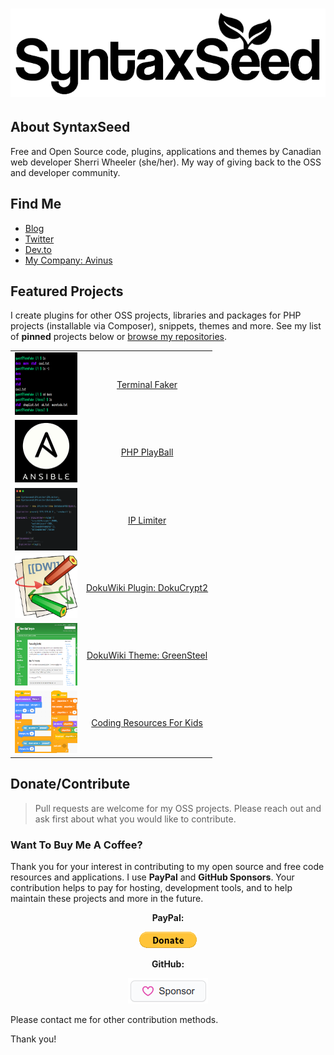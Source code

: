 # ![SyntaxSeed](assets/logo-syntaxseed.png "SyntaxSeed")

## About SyntaxSeed

Free and Open Source code, plugins, applications and themes by Canadian web developer Sherri Wheeler (she/her). My way of giving back to the OSS and developer community.

## Find Me

* [Blog](https://blog.syntaxseed.com)
* [Twitter](https://twitter.com/SyntaxSeed)
* [Dev.to](https://dev.to/syntaxseed)
* [My Company: Avinus](https://www.avinus.com/)

## Featured Projects

I create plugins for other OSS projects, libraries and packages for PHP projects (installable via Composer), snippets, themes and more. See my list of **pinned** projects below or [browse my repositories](https://github.com/syntaxseed?tab=repositories).


|               |               |
| ------------- |:-------------:|
| [<img src="assets/projects/terminalfaker.png" style="width:100px;height:100px;" />](https://github.com/syntaxseed/terminalfaker) | [Terminal Faker](https://github.com/syntaxseed/terminalfaker) |
| [<img src="assets/projects/playball.png" style="width:100px;height:100px;" />](https://github.com/syntaxseed/playball) | [PHP PlayBall](https://github.com/syntaxseed/playball) |
| [<img src="assets/projects/iplimiter.png" style="width:100px;height:100px;" />](https://github.com/syntaxseed/iplimiter) | [IP Limiter](https://github.com/syntaxseed/iplimiter) |
| [<img src="assets/projects/dokuwikidokucrypt2.png" style="width:100px;height:100px;" />](https://github.com/syntaxseed/dokucrypt2) | [DokuWiki Plugin: DokuCrypt2](https://github.com/syntaxseed/dokucrypt2) |
| [<img src="assets/projects/dokuwikithemegreensteel.png" style="width:100px;height:100px;" />](https://github.com/syntaxseed/greensteel-template) | [DokuWiki Theme: GreenSteel](https://github.com/syntaxseed/greensteel-template) |
| [<img src="assets/projects/codingforkids.png" style="width:100px;height:100px;" />](https://github.com/syntaxseed/codingforkids) | [Coding Resources For Kids](https://github.com/syntaxseed/codingforkids) |



## Donate/Contribute

> Pull requests are welcome for my OSS projects. Please reach out and ask first about what you would like to contribute.

### Want To Buy Me A Coffee?

Thank you for your interest in contributing to my open source and free code resources and applications. I use **PayPal** and **GitHub Sponsors**. Your contribution helps to pay for hosting, development tools, and to help maintain these projects and more in the future.

<center>

**PayPal:**

[<img src="assets/paypal.gif" border="0" />](https://www.paypal.com/donate?hosted_button_id=EW8TN9D5XXC66)


**GitHub:**

[<img src="assets/sponsor-button.png" border="0" />](https://github.com/sponsors/syntaxseed)

</center>

Please contact me for other contribution methods.

Thank you!
